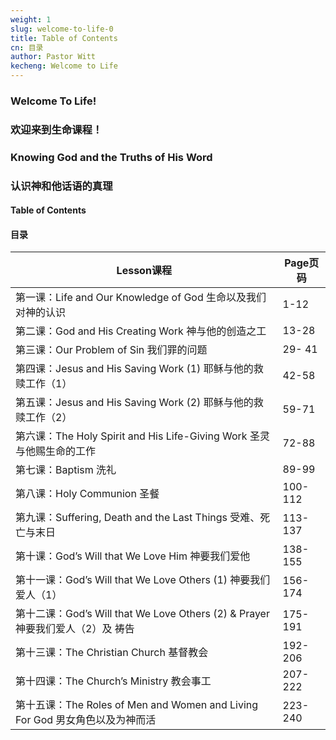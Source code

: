 ```yaml
---
weight: 1
slug: welcome-to-life-0
title: Table of Contents
cn: 目录
author: Pastor Witt
kecheng: Welcome to Life
---
```


### Welcome To Life!

### 欢迎来到生命课程！

### Knowing God and the Truths of His Word

### 认识神和他话语的真理

#### Table of Contents
#### 目录 
 
|  Lesson课程   |  Page页码  |
| --------   | -----  | 
|  第一课：Life and Our Knowledge of God 生命以及我们对神的认识   |   1-12   |
|  第二课：God and His Creating Work 神与他的创造之工         |   13-28   |
|  第三课：Our Problem of Sin 我们罪的问题    |  29- 41  |
|  第四课：Jesus and His Saving Work (1) 耶稣与他的救赎工作（1）       |  42-58  |
|  第五课：Jesus and His Saving Work (2) 耶稣与他的救赎工作（2）  |  59-71  |
|  第六课：The Holy Spirit and His Life-Giving Work 圣灵与他赐生命的工作    |   72-88     |
|  第七课：Baptism  洗礼   |   89-99   |
|  第八课：Holy Communion 圣餐   |  100-112  |
|  第九课：Suffering, Death and the Last Things 受难、死亡与末日  |  113-137  |
|  第十课：God’s Will that We Love Him 神要我们爱他   |  138-155  |
|  第十一课：God’s Will that We Love Others (1) 神要我们爱人（1）      |   156-174     |
|  第十二课：God’s Will that We Love Others (2) & Prayer 神要我们爱人（2）及 祷告  |      175-191   |
|  第十三课：The Christian Church 基督教会     |  192-206    |
|  第十四课：The Church’s Ministry 教会事工  |   207-222   |
|  第十五课：The Roles of Men and Women and Living For God 男女角色以及为神而活    |     223-240   |
